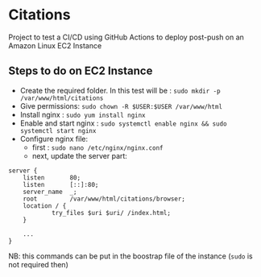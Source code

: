 # Citations

Project to test a CI/CD using GitHub Actions to deploy post-push on an Amazon Linux EC2 Instance

## Steps to do on EC2 Instance
- Create the required folder. In this test will be : `sudo mkdir -p /var/www/html/citations`
- Give permissions: `sudo chown -R $USER:$USER /var/www/html`
- Install nginx : `sudo yum install nginx`
- Enable and start nginx : `sudo systemctl enable nginx && sudo systemctl start nginx`
- Configure nginx file: 
  - first : `sudo nano /etc/nginx/nginx.conf`
  - next, update the server part:
```
server {
    listen       80;
    listen       [::]:80;
    server_name  _;
    root         /var/www/html/citations/browser;
    location / {
            try_files $uri $uri/ /index.html;
    }

    ...
}
```

NB: this commands can be put in the boostrap file of the instance (`sudo` is not required then)


